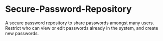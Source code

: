 Secure-Password-Repository
==========================

A secure password repository to share passwords amongst many users. Restrict who can view or edit passwords already in the system, and create new passwords.
